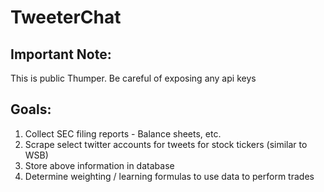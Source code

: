 # TweeterChat

## Important Note:
This is public Thumper. Be careful of exposing any api keys

## Goals:
1. Collect SEC filing reports - Balance sheets, etc.
2. Scrape select twitter accounts for tweets for stock tickers (similar to WSB)
3. Store above information in database
4. Determine weighting / learning formulas to use data to perform trades
